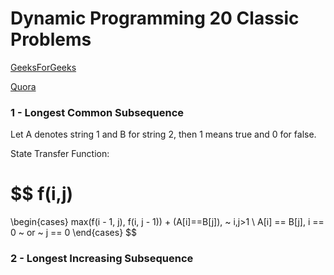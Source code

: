 # Dynamic Programming 20 Classic Problems

[GeeksForGeeks](https://www.geeksforgeeks.org/top-20-dynamic-programming-interview-questions/)

[Quora](https://www.quora.com/What-are-the-top-10-most-popular-dynamic-programming-problems-among-interviewers)

### 1 - Longest Common Subsequence

Let A denotes string 1 and B for string 2, then 1 means true and 0 for false.

State Transfer Function:

$$
f(i,j)
=
\begin{cases}
max(f(i - 1, j), f(i, j - 1)) + (A[i]==B[j]), ~ i,j>1 \\
A[i] == B[j], i == 0 ~ or ~ j == 0
\end{cases}
$$

### 2 - Longest Increasing Subsequence